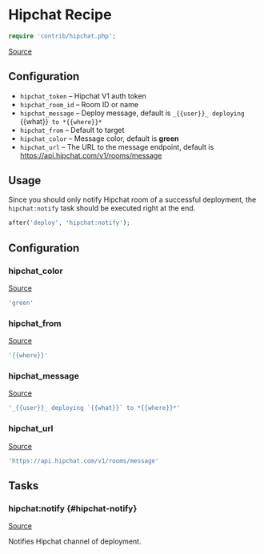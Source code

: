 <!-- DO NOT EDIT THIS FILE! -->
<!-- Instead edit contrib/hipchat.php -->
<!-- Then run bin/docgen -->

# Hipchat Recipe

```php
require 'contrib/hipchat.php';
```

[Source](/contrib/hipchat.php)



## Configuration
- `hipchat_token` – Hipchat V1 auth token
- `hipchat_room_id` – Room ID or name
- `hipchat_message` –  Deploy message, default is `_{{user}}_ deploying `{{what}}` to *{{where}}*`
- `hipchat_from` – Default to target
- `hipchat_color` – Message color, default is **green**
- `hipchat_url` –  The URL to the message endpoint, default is https://api.hipchat.com/v1/rooms/message
## Usage
Since you should only notify Hipchat room of a successful deployment, the `hipchat:notify` task should be executed right at the end.
```php
after('deploy', 'hipchat:notify');
```


## Configuration
### hipchat_color
[Source](https://github.com/deployphp/deployer/blob/master/contrib/hipchat.php#L26)



```php title="Default value"
'green'
```


### hipchat_from
[Source](https://github.com/deployphp/deployer/blob/master/contrib/hipchat.php#L27)



```php title="Default value"
'{{where}}'
```


### hipchat_message
[Source](https://github.com/deployphp/deployer/blob/master/contrib/hipchat.php#L28)



```php title="Default value"
'_{{user}}_ deploying `{{what}}` to *{{where}}*'
```


### hipchat_url
[Source](https://github.com/deployphp/deployer/blob/master/contrib/hipchat.php#L29)



```php title="Default value"
'https://api.hipchat.com/v1/rooms/message'
```



## Tasks

### hipchat:notify {#hipchat-notify}
[Source](https://github.com/deployphp/deployer/blob/master/contrib/hipchat.php#L32)

Notifies Hipchat channel of deployment.




